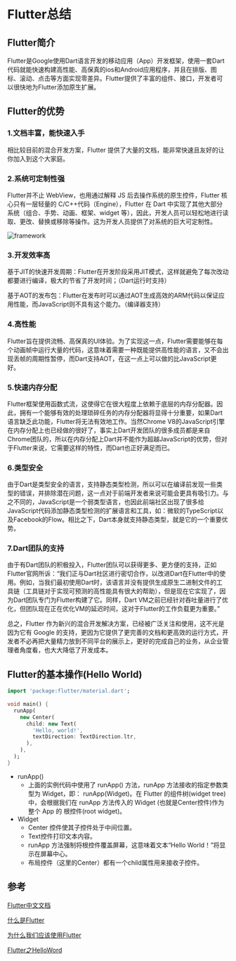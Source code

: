 # Flutter总结

## Flutter简介

Flutter是Google使用Dart语言开发的移动应用（App）开发框架，使用一套Dart代码就能快速构建高性能、高保真的ios和Android应用程序，并且在排版、图标、滚动、点击等方面实现零差异。Flutter提供了丰富的组件、接口，开发者可以很快地为Flutter添加原生扩展。	

## Flutter的优势

### 1.文档丰富，能快速入手

相比较目前的混合开发方案，Flutter 提供了大量的文档，能非常快速且友好的让你加入到这个大家庭。

### 2.系统可定制性强

Flutter并不止 WebView，也用通过解释 JS 后去操作系统的原生控件，Flutter 核心只有一层轻量的 C/C++代码（Engine），Flutter 在 Dart 中实现了其他大部分系统（组合、手势、动画、框架、widget 等），因此，开发人员可以轻松地进行读取、更改、替换或移除等操作。这为开发人员提供了对系统的巨大可定制性。

![framework](https://pics3.baidu.com/feed/caef76094b36acaf1a73ed88e099d51600e99cfd.jpeg?token=87e1b5bd41fb32f69b6574d7f4c626cd&s=AFC3AA52CEEA1509542FF24C030070F5)

### 3.开发效率高

基于JIT的快速开发周期：Flutter在开发阶段采用JIT模式，这样就避免了每次改动都要进行编译，极大的节省了开发时间；（Dart运行时支持）

基于AOT的发布包：Flutter在发布时可以通过AOT生成高效的ARM代码以保证应用性能，而JavaScript则不具有这个能力。（编译器支持）

### 4.高性能

Flutter旨在提供流畅、高保真的UI体验。为了实现这一点，Flutter需要能够在每个动画帧中运行大量的代码，这意味着需要一种既能提供高性能的语言，又不会出现丢帧的周期性暂停，而Dart支持AOT，在这一点上可以做的比JavaScript更好。

### 5.快速内存分配

Flutter框架使用函数式流，这使得它在很大程度上依赖于底层的内存分配器。因此，拥有一个能够有效的处理琐碎任务的内存分配器将显得十分重要，如果Dart语言缺乏此功能，Flutter将无法有效地工作。当然Chrome V8的JavaScript引擎在内存分配上也已经做的很好了，事实上Dart开发团队的很多成员都是来自Chrome团队的，所以在内存分配上Dart并不能作为超越JavaScript的优势，但对于Flutter来说，它需要这样的特性，而Dart也正好满足而已。

### 6.类型安全

由于Dart是类型安全的语言，支持静态类型检测，所以可以在编译前发现一些类型的错误，并排除潜在问题，这一点对于前端开发者来说可能会更具有吸引力。与之不同的，JavaScript是一个弱类型语言，也因此前端社区出现了很多给JavaScript代码添加静态类型检测的扩展语言和工具，如：微软的TypeScript以及Facebook的Flow。相比之下，Dart本身就支持静态类型，就是它的一个重要优势。

### 7.Dart团队的支持

由于有Dart团队的积极投入，Flutter团队可以获得更多、更方便的支持，正如Flutter官网所诉：“我们正与Dart社区进行密切合作，以改进Dart在Flutter中的使用。例如，当我们最初使用Dart时，该语言并没有提供生成原生二进制文件的工具链（工具链对于实现可预测的高性能具有很大的帮助），但是现在它实现了，因为Dart团队专门为Flutter构建了它。同样，Dart VM之前已经针对吞吐量进行了优化，但团队现在正在优化VM的延迟时间，这对于Flutter的工作负载更为重要。”



总之，Flutter 作为新兴的混合开发解决方案，已经被广泛关注和使用，这不光是因为它有 Google 的支持，更因为它提供了更完善的文档和更高效的运行方式，开发者不必再把大量精力放到不同平台的展示上，更好的完成自己的业务，从企业管理者角度看，也大大降低了开发成本。

## Flutter的基本操作(Hello World)

```dart
import 'package:flutter/material.dart';
 
void main() {
  runApp(
    new Center(
      child: new Text(
        'Hello, world!',
        textDirection: TextDirection.ltr,
      ),
    ),
  );
}
```

* runApp()
  * 上面的实例代码中使用了 runApp() 方法，runApp 方法接收的指定参数类型为 Widget，即： runApp(Widget)。在 Flutter 的组件树(widget tree)中，会根据我们在 runApp 方法传入的 Widget (也就是Center控件)作为整个 App 的 根控件(root widget)。
* Widget
  * Center 控件使其子控件处于中间位置。
  * Text控件打印文本内容。
  * runApp 方法强制将根控件覆盖屏幕，这意味着文本“Hello World！”将显示在屏幕中心。
  * 布局控件（这里的Center）都有一个child属性用来接收子控件。

## 参考

[Flutter中文文档](https://flutter.cn/docs/get-started/flutter-for/android-devs)

[什么是Flutter](https://blog.csdn.net/weixin_33725722/article/details/91361838)

[为什么我们应该使用Flutter](https://blog.csdn.net/weixin_33725722/article/details/91361838)

[Flutter之HelloWord](https://blog.csdn.net/qq_18948359/article/details/82049734)